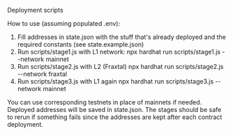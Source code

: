 Deployment scripts

How to use (assuming populated .env):
1. Fill addresses in state.json with the stuff that's already deployed and the required constants (see state.example.json)
2. Run scripts/stage1.js with L1 network:
npx hardhat run scripts/stage1.js --network mainnet
3. Run scripts/stage2.js with L2 (Fraxtal)
npx hardhat run scripts/stage2.js --network fraxtal
4. Run scripts/stage3.js with L1 again
npx hardhat run scripts/stage3.js --network mainnet

You can use corresponding testnets in place of mainnets if needed.
Deployed addresses will be saved in state.json.
The stages should be safe to rerun if something fails since the addresses are kept after each contract deployment.
